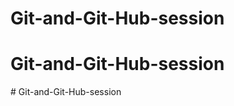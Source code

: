 # Git-and-Git-Hub-session
# Git-and-Git-Hub-session
#   G i t - a n d - G i t - H u b - s e s s i o n  
 